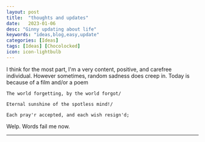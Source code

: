 ```yaml
---
layout: post
title:  "thoughts and updates"
date:   2023-01-06
desc: "Ginny updating about life"
keywords: "ideas,blog,easy,update"
categories: [Ideas]
tags: [Ideas] [Chocolocked]
icon: icon-lightbulb
---
```


I think for the most part, I'm a very content, positive, and carefree individual. However sometimes, random sadness does creep in. 
Today is because of a film and/or a poem
```
The world forgetting, by the world forgot/

Eternal sunshine of the spotless mind!/

Each pray'r accepted, and each wish resign'd;
```

Welp.  Words fail me now.

---

